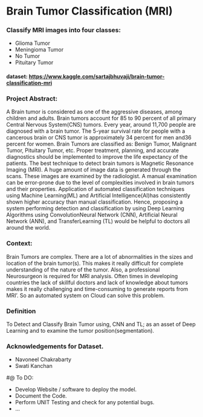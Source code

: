 # Brain Tumor Classification (MRI)
### Classify MRI images into four classes:
* Glioma Tumor 
* Meningioma Tumor 
* No Tumor
* Pituitary Tumor
  
#### dataset: https://www.kaggle.com/sartajbhuvaji/brain-tumor-classification-mri

### Project Abstract:
A Brain tumor is considered as one of the aggressive diseases, among children and adults. Brain tumors account for 85 to 90 percent of all primary Central Nervous 
System(CNS) tumors. Every year, around 11,700 people are diagnosed with a brain tumor. The 5-year survival rate for people with a cancerous brain or CNS tumor is 
approximately 34 percent for men and36 percent for women. Brain Tumors are classified as: Benign Tumor, Malignant Tumor, Pituitary Tumor, etc. 
Proper treatment, planning, and accurate diagnostics should be implemented to improve the life expectancy of the patients. The best technique to 
detect brain tumors is Magnetic Resonance Imaging (MRI). A huge amount of image data is generated through the scans. These images are examined by the radiologist. 
A manual examination can be error-prone due to the level of complexities involved in brain tumors and their properties.
Application of automated classification techniques using Machine Learning(ML) and Artificial Intelligence(AI)has consistently shown higher accuracy than manual 
classification. Hence, proposing a system performing detection and classification by using Deep Learning Algorithms using ConvolutionNeural Network (CNN), 
Artificial Neural Network (ANN), and TransferLearning (TL) would be helpful to doctors all around the world.

### Context:
Brain Tumors are complex. There are a lot of abnormalities in the sizes and location of the brain tumor(s). This makes it really difficult for complete 
understanding of the nature of the tumor. Also, a professional Neurosurgeon is required for MRI analysis. Often times in developing countries the lack of
skillful doctors and lack of knowledge about tumors makes it really challenging and time-consuming to generate reports from MRI’. So an automated system on Cloud 
can solve this problem.

### Definition
To Detect and Classify Brain Tumor using, CNN and TL; as an asset of Deep Learning and to examine the tumor position(segmentation).

### Acknowledgements for Dataset.
* Navoneel Chakrabarty
* Swati Kanchan


#@ To DO:
* Develop Website / software to deploy the model.
* Document the Code.
* Perform UNIT Testing and check for any potential bugs.
* ... 
